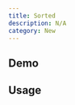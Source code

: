 ```yaml
---
title: Sorted
description: N/A
category: New
---
```


<script>
import Demo from '$lib/components/demos/sorted.svelte';
</script>

## Demo

<Demo />

## Usage
